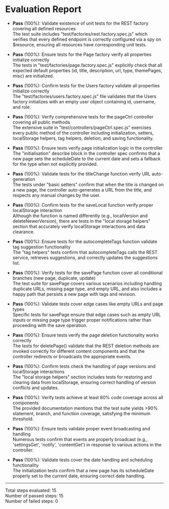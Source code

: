 # Evaluation Report

- **Pass** (100%): Validate existence of unit tests for the REST factory covering all defined resources  
  The test suite includes "test/factories/rest.factory.spec.js" which verifies that every defined endpoint is correctly configured via a spy on $resource, ensuring all resources have corresponding unit tests.

- **Pass** (100%): Ensure tests for the Page factory verify all properties initialize correctly  
  The tests in "test/factories/page.factory.spec.js" explicitly check that all expected default properties (id, title, description, url, type, themePages, misc) are initialized.

- **Pass** (100%): Confirm tests for the Users factory validate all properties initialize correctly  
  The "test/factories/users.factory.spec.js" file validates that the Users factory initializes with an empty user object containing id, username, and role.

- **Pass** (100%): Verify comprehensive tests for the pageCtrl controller covering all public methods  
  The extensive suite in "test/controllers/pageCtrl.spec.js" exercises every public method of the controller including initialization, setters, localStorage helpers, tag helpers, deletion, and saving functionality.

- **Pass** (100%): Ensure tests verify page initialization logic in the controller  
  The "initialisation" describe block in the controller spec confirms that a new page sets the scheduleDate to the current date and sets a fallback for the type when not explicitly provided.

- **Pass** (100%): Validate tests for the titleChange function verify URL auto-generation  
  The tests under "basic setters" confirm that when the title is changed on a new page, the controller auto-generates a URL from the title, and respects any manual changes by the user.

- **Pass** (100%): Confirm tests for the saveLocal function verify proper localStorage interaction  
  Although the function is named differently (e.g., localVersion and deleteNewerVersion), there are tests in the "local storage helpers" section that accurately verify localStorage interactions and data clearance.

- **Pass** (100%): Ensure tests for the autocompleteTags function validate tag suggestion functionality  
  The "tag helpers" tests confirm that autocompleteTags calls the REST service, retrieves suggestions, and correctly updates the suggestions list.

- **Pass** (100%): Verify tests for the savePage function cover all conditional branches (new page, duplicate, update)  
  The test suite for savePage covers various scenarios including handling duplicate URLs, missing page type, and empty URL, and also includes a happy path that persists a new page with tags and revision.

- **Pass** (100%): Validate tests cover edge cases like empty URLs and page types  
  Specific tests for savePage ensure that edge cases such as empty URL inputs or missing page type trigger proper notifications rather than proceeding with the save operation.

- **Pass** (100%): Ensure tests verify the page deletion functionality works correctly  
  The tests for deletePage() validate that the REST deletion methods are invoked correctly for different content components and that the controller redirects or broadcasts the appropriate events.

- **Pass** (100%): Confirm tests check the handling of page versions and localStorage interactions  
  The "local storage helpers" section includes tests for restoring and clearing data from localStorage, ensuring correct handling of version conflicts and updates.

- **Pass** (100%): Verify tests achieve at least 80% code coverage across all components  
  The provided documentation mentions that the test suite yields >90% statement, branch, and function coverage, satisfying the minimum threshold.

- **Pass** (100%): Ensure tests validate proper event broadcasting and handling  
  Numerous tests confirm that events are properly broadcast (e.g., 'settingsGet', 'notify', 'contentGet') in response to various actions in the controller.

- **Pass** (100%): Validate tests cover the date handling and scheduling functionality  
  The initialization tests confirm that a new page has its scheduleDate properly set to the current date, ensuring correct date handling.

---

Total steps evaluated: 15  
Number of passed steps: 15  
Number of failed steps: 0